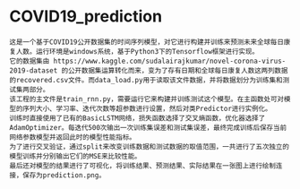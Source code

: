 # COVID19_prediction
    这是一个基于COVID19公开数据集的时间序列模型，对它进行构建并训练来预测未来全球每日康复人数。运行环境是windows系统，基于Python3下的Tensorflow框架进行实现。
    它的数据集由 https://www.kaggle.com/sudalairajkumar/novel-corona-virus-2019-dataset 的公开数据集运算转化而来，变为了存有日期和全球每日康复人数这两列数据的recovered.csv文件。而data_load.py用于读取该文件数据，并将数据划分为训练集和测试集两部分。
    该工程的主文件是train_rnn.py，需要运行它来构建并训练测试这个模型。在主函数处可对模型的序列大小、学习率、迭代次数等超参数进行设置，然后对类Predictor进行实例化。
    训练时直接使用了已有的BasicLSTM网络，损失函数选择了交叉熵函数，优化器选择了AdamOptimizer。每迭代500次输出一次训练集误差和测试集误差，最终完成训练后保存当前网络参数模型并返回此时的模型性能指标。
    为了进行交叉验证，通过split来改变训练数据和测试数据的取值范围，一共进行了五次独立的模型训练并分别输出它们的MSE来比较性能。
    最后还对模型的结果进行了可视化，将训练结果、预测结果、实际结果在一张图上进行绘制连接，保存为prediction.png。

